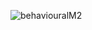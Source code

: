 ![behaviouralM2](https://user-images.githubusercontent.com/94235122/144189434-87d81029-3c42-41e4-8102-2d443fded702.png)
